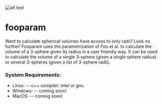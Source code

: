 ![alt text](https://github.com/pilambdaepsilon/fooparam/tree/main/README_images/3sphere.jpg?raw=true)

# fooparam
Want to calculate spherical volumes have access to only radii? Look no further! Fooparam uses the parametrization of Foo et al. to calculate the volume of a 3-sphere given its radius in a user friendly way. It can be used to calculate the 
volume of a single 3-sphere (given a single sphere radius) or several 3-spheres (given a list of 3-sphere radii).

### System Requirements:
   - Linux: 
      -- c++ compiler: intel or gnu
   - Windows:
      -- coming soon!
   - MacOS:
      -- coming soon!

